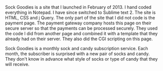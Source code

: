 Sock Goodies is a site that I launched in February of 2013. I hand coded everything in Notepad. I have since switched to Sublime text 2. 
The site is HTML, CSS and j Query. The only part of the site that I did not code is the payment page. The payment gateway company hosts this page on their secure server so that the payments can be processed securely. They used the code I did from another page and combined it with a template that they already had on their server. They also did the CGI scripting on this page. 

Sock Goodies is a monthly sock and candy subscription service. Each month, the subscriber is surprised with a new pair of socks and candy. They don't know in advance what style of socks or type of candy that they will receive.
